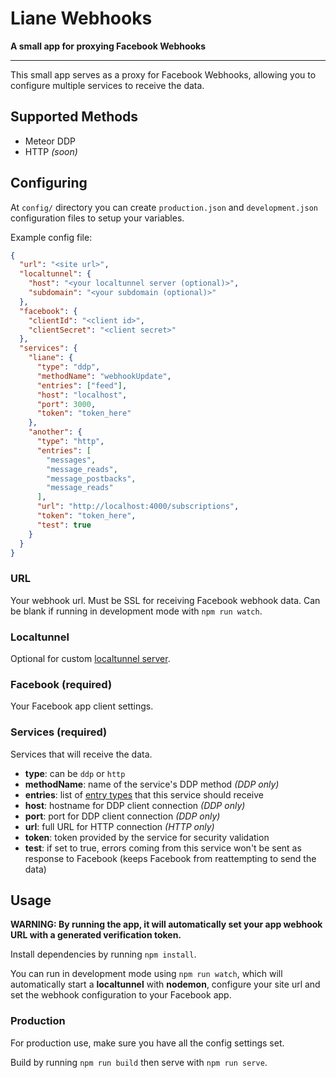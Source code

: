 # Liane Webhooks

**A small app for proxying Facebook Webhooks**

---

This small app serves as a proxy for Facebook Webhooks, allowing you to configure multiple services to receive the data.

## Supported Methods

- Meteor DDP
- HTTP _(soon)_

## Configuring

At `config/` directory you can create `production.json` and `development.json` configuration files to setup your variables.

Example config file:

```json
{
  "url": "<site url>",
  "localtunnel": {
    "host": "<your localtunnel server (optional)>",
    "subdomain": "<your subdomain (optional)>"
  },
  "facebook": {
    "clientId": "<client id>",
    "clientSecret": "<client secret>"
  },
  "services": {
    "liane": {
      "type": "ddp",
      "methodName": "webhookUpdate",
      "entries": ["feed"],
      "host": "localhost",
      "port": 3000,
      "token": "token_here"
    },
    "another": {
      "type": "http",
      "entries": [
        "messages",
        "message_reads",
        "message_postbacks",
        "message_reads"
      ],
      "url": "http://localhost:4000/subscriptions",
      "token": "token_here",
      "test": true
    }
  }
}
```

### URL

Your webhook url. Must be SSL for receiving Facebook webhook data. Can be blank if running in development mode with `npm run watch`.

### Localtunnel

Optional for custom [localtunnel server](https://github.com/localtunnel/server).

### Facebook (required)

Your Facebook app client settings.

### Services (required)

Services that will receive the data.

- **type**: can be `ddp` or `http`
- **methodName**: name of the service's DDP method _(DDP only)_
- **entries**: list of [entry types](https://developers.facebook.com/docs/graph-api/webhooks/reference) that this service should receive
- **host**: hostname for DDP client connection _(DDP only)_
- **port**: port for DDP client connection _(DDP only)_
- **url**: full URL for HTTP connection _(HTTP only)_
- **token**: token provided by the service for security validation
- **test**: if set to true, errors coming from this service won't be sent as response to Facebook (keeps Facebook from reattempting to send the data)

## Usage

**WARNING: By running the app, it will automatically set your app webhook URL with a generated verification token.**

Install dependencies by running `npm install`.

You can run in development mode using `npm run watch`, which will automatically start a **localtunnel** with **nodemon**, configure your site url and set the webhook configuration to your Facebook app.

### Production

For production use, make sure you have all the config settings set.

Build by running `npm run build` then serve with `npm run serve`.

